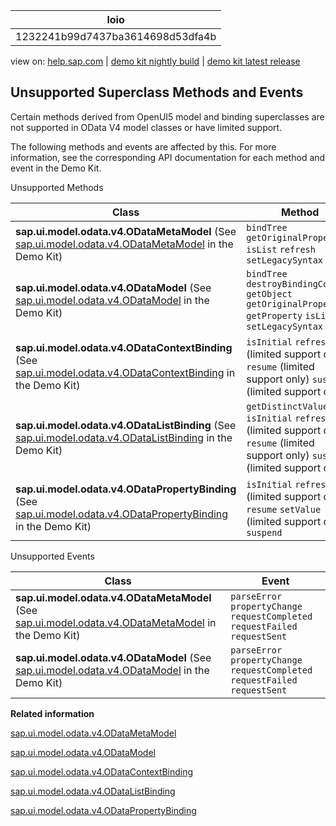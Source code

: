 | loio |
| -----|
| 1232241b99d7437ba3614698d53dfa4b |

<div id="loio">

view on: [help.sap.com](https://help.sap.com/viewer/DRAFT/3237636b137e43519a20ad5513c49ccb/latest/en-US/1232241b99d7437ba3614698d53dfa4b.html) | [demo kit nightly build](https://openui5nightly.hana.ondemand.com/#/topic/1232241b99d7437ba3614698d53dfa4b) | [demo kit latest release](https://openui5.hana.ondemand.com/#/topic/1232241b99d7437ba3614698d53dfa4b)</div>
<!-- loio1232241b99d7437ba3614698d53dfa4b -->

## Unsupported Superclass Methods and Events

Certain methods derived from OpenUI5 model and binding superclasses are not supported in OData V4 model classes or have limited support.

The following methods and events are affected by this. For more information, see the corresponding API documentation for each method and event in the Demo Kit.

Unsupported Methods<a name="loio1232241b99d7437ba3614698d53dfa4b__table_yby_zws_xv"/>

|Class|Method|
|-----|------|
| **sap.ui.model.odata.v4.ODataMetaModel** \(See [sap.ui.model.odata.v4.ODataMetaModel](https://openui5.hana.ondemand.com/#docs/api/symbols/sap.ui.model.odata.v4.ODataMetaModel.html) in the Demo Kit\)| `bindTree` `getOriginalProperty` `isList` `refresh` `setLegacySyntax` |
| **sap.ui.model.odata.v4.ODataModel** \(See [sap.ui.model.odata.v4.ODataModel](https://openui5.hana.ondemand.com/#docs/api/symbols/sap.ui.model.odata.v4.ODataModel.html) in the Demo Kit\)| `bindTree` `destroyBindingContext` `getObject` `getOriginalProperty` `getProperty` `isList` `setLegacySyntax` |
| **sap.ui.model.odata.v4.ODataContextBinding** \(See [sap.ui.model.odata.v4.ODataContextBinding](https://openui5.hana.ondemand.com/#docs/api/symbols/sap.ui.model.odata.v4.ODataContextBinding.html) in the Demo Kit\)| `isInitial` `refresh` \(limited support only\) `resume` \(limited support only\) `suspend` \(limited support only\)|
| **sap.ui.model.odata.v4.ODataListBinding** \(See [sap.ui.model.odata.v4.ODataListBinding](https://openui5.hana.ondemand.com/#docs/api/symbols/sap.ui.model.odata.v4.ODataListBinding.html) in the Demo Kit\)| `getDistinctValues` `isInitial` `refresh` \(limited support only\) `resume` \(limited support only\) `suspend` \(limited support only\)|
| **sap.ui.model.odata.v4.ODataPropertyBinding** \(See [sap.ui.model.odata.v4.ODataPropertyBinding](https://openui5.hana.ondemand.com/#docs/api/symbols/sap.ui.model.odata.v4.ODataPropertyBinding.html) in the Demo Kit\)| `isInitial` `refresh` \(limited support only\) `resume` `setValue` \(limited support only\) `suspend` |

Unsupported Events<a name="loio1232241b99d7437ba3614698d53dfa4b__table_ccv_gys_xv"/>

|Class|Event|
|-----|-----|
| **sap.ui.model.odata.v4.ODataMetaModel** \(See [sap.ui.model.odata.v4.ODataMetaModel](https://openui5.hana.ondemand.com/#docs/api/symbols/sap.ui.model.odata.v4.ODataMetaModel.html) in the Demo Kit\)| `parseError` `propertyChange` `requestCompleted` `requestFailed` `requestSent` |
| **sap.ui.model.odata.v4.ODataModel** \(See [sap.ui.model.odata.v4.ODataModel](https://openui5.hana.ondemand.com/#docs/api/symbols/sap.ui.model.odata.v4.ODataModel.html) in the Demo Kit\)| `parseError` `propertyChange` `requestCompleted` `requestFailed` `requestSent` |

**Related information**  


[sap.ui.model.odata.v4.ODataMetaModel](https://openui5.hana.ondemand.com/#docs/api/symbols/sap.ui.model.odata.v4.ODataMetaModel.html)

[sap.ui.model.odata.v4.ODataModel](https://openui5.hana.ondemand.com/#docs/api/symbols/sap.ui.model.odata.v4.ODataModel.html)

[sap.ui.model.odata.v4.ODataContextBinding](https://openui5.hana.ondemand.com/#docs/api/symbols/sap.ui.model.odata.v4.ODataContextBinding.html)

[sap.ui.model.odata.v4.ODataListBinding](https://openui5.hana.ondemand.com/#docs/api/symbols/sap.ui.model.odata.v4.ODataListBinding.html)

[sap.ui.model.odata.v4.ODataPropertyBinding](https://openui5.hana.ondemand.com/#docs/api/symbols/sap.ui.model.odata.v4.ODataPropertyBinding.html)

